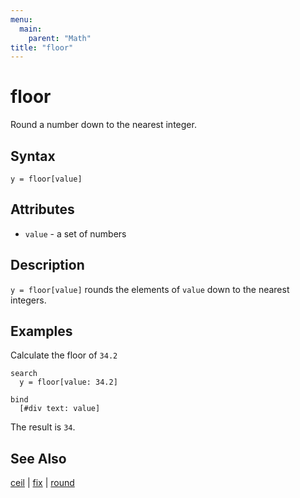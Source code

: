 ```yaml
---
menu:
  main:
    parent: "Math"
title: "floor"
---
```


# floor

Round a number down to the nearest integer.

## Syntax

```eve
y = floor[value]
```

## Attributes

- `value` - a set of numbers

## Description

`y = floor[value]` rounds the elements of `value` down to the nearest integers. 

## Examples

Calculate the floor of `34.2`

```eve
search
  y = floor[value: 34.2]
  
bind
  [#div text: value]
```

The result is `34`.

## See Also

[ceil](ceil.md) | [fix](fix.md) | [round](round.md)